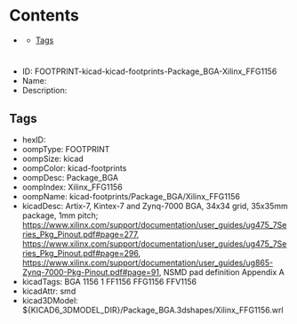 



Contents
========

* [](#)
	* [Tags](#tags)

# 

- ID: FOOTPRINT-kicad-kicad-footprints-Package_BGA-Xilinx_FFG1156
- Name: 
- Description: 

## Tags

- hexID: 
- oompType: FOOTPRINT
- oompSize: kicad
- oompColor: kicad-footprints
- oompDesc: Package_BGA
- oompIndex: Xilinx_FFG1156
- oompName: kicad-footprints/Package_BGA/Xilinx_FFG1156
- kicadDesc: Artix-7, Kintex-7 and Zynq-7000 BGA, 34x34 grid, 35x35mm package, 1mm pitch; https://www.xilinx.com/support/documentation/user_guides/ug475_7Series_Pkg_Pinout.pdf#page=277, https://www.xilinx.com/support/documentation/user_guides/ug475_7Series_Pkg_Pinout.pdf#page=296, https://www.xilinx.com/support/documentation/user_guides/ug865-Zynq-7000-Pkg-Pinout.pdf#page=91, NSMD pad definition Appendix A
- kicadTags: BGA 1156 1 FF1156 FFG1156 FFV1156
- kicadAttr: smd
- kicad3DModel: ${KICAD6_3DMODEL_DIR}/Package_BGA.3dshapes/Xilinx_FFG1156.wrl
